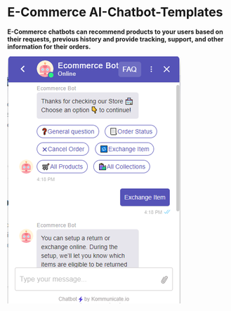# E-Commerce AI-Chatbot-Templates

**E-Commerce chatbots can recommend products to your users based on their requests, previous history and provide tracking, support, and other information for their orders.**


![alt text](https://github.com/Kommunicate-io/AI-Chatbot-Templates/blob/main/Ecommerce-Chatbot/Ecommerce-Bot/Ecommerce%20bot.png)
